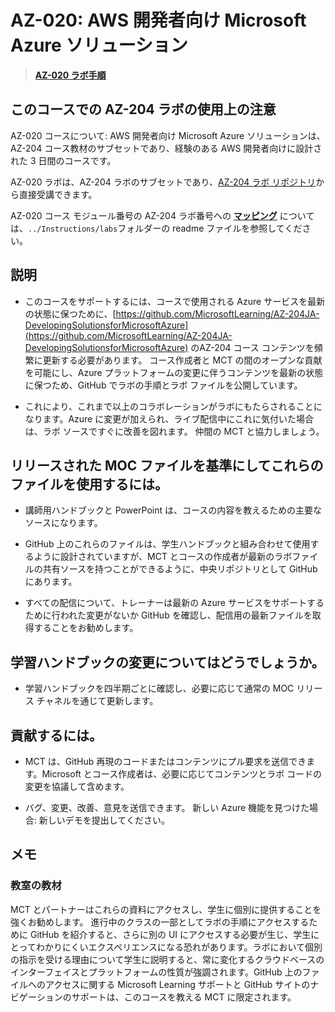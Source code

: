 ﻿# AZ-020: AWS 開発者向け Microsoft Azure ソリューション

> **[AZ-020 ラボ手順](https://microsoftlearning.github.io/AZ-020JA-Microsoft-Azure-solutions-for-AWS-developers/)**

## このコースでの AZ-204 ラボの使用上の注意

AZ-020 コースについて: AWS 開発者向け Microsoft Azure ソリューションは、AZ-204 コース教材のサブセットであり、経験のある AWS 開発者向けに設計された 3 日間のコースです。

AZ-020 ラボは、AZ-204 ラボのサブセットであり、[AZ-204 ラボ リポジトリ](https://github.com/MicrosoftLearning/AZ-204JA-DevelopingSolutionsforMicrosoftAzure)から直接受講できます。

AZ-020 コース モジュール番号の AZ-204 ラボ番号への **[マッピング](mapping.md)** については、`../Instructions/labs`フォルダーの readme ファイルを参照してください。

## 説明

- このコースをサポートするには、コースで使用される Azure サービスを最新の状態に保つために、[https://github.com/MicrosoftLearning/AZ-204JA-DevelopingSolutionsforMicrosoftAzure](https://github.com/MicrosoftLearning/AZ-204JA-DevelopingSolutionsforMicrosoftAzure) のAZ-204 コース コンテンツを頻繁に更新する必要があります。  コース作成者と MCT の間のオープンな貢献を可能にし、Azure プラットフォームの変更に伴うコンテンツを最新の状態に保つため、GitHub でラボの手順とラボ ファイルを公開しています。

- これにより、これまで以上のコラボレーションがラボにもたらされることになります。Azure に変更が加えられ、ライブ配信中にこれに気付いた場合は、ラボ ソースですぐに改善を図れます。  仲間の MCT と協力しましょう。

## リリースされた MOC ファイルを基準にしてこれらのファイルを使用するには。

- 講師用ハンドブックと PowerPoint は、コースの内容を教えるための主要なソースになります。

- GitHub 上のこれらのファイルは、学生ハンドブックと組み合わせて使用するように設計されていますが、MCT とコースの作成者が最新のラボファイルの共有ソースを持つことができるように、中央リポジトリとして GitHub にあります。

- すべての配信について、トレーナーは最新の Azure サービスをサポートするために行われた変更がないか GitHub を確認し、配信用の最新ファイルを取得することをお勧めします。

## 学習ハンドブックの変更についてはどうでしょうか。

- 学習ハンドブックを四半期ごとに確認し、必要に応じて通常の MOC リリース チャネルを通じて更新します。

## 貢献するには。

- MCT は、GitHub 再現のコードまたはコンテンツにプル要求を送信できます。Microsoft とコース作成者は、必要に応じてコンテンツとラボ コードの変更を協議して含めます。

- バグ、変更、改善、意見を送信できます。  新しい Azure 機能を見つけた場合:  新しいデモを提出してください。

## メモ

### 教室の教材

MCT とパートナーはこれらの資料にアクセスし、学生に個別に提供することを強くお勧めします。  進行中のクラスの一部としてラボの手順にアクセスするために GitHub を紹介すると、さらに別の UI にアクセスする必要が生じ、学生にとってわかりにくいエクスペリエンスになる恐れがあります。ラボにおいて個別の指示を受ける理由について学生に説明すると、常に変化するクラウドベースのインターフェイスとプラットフォームの性質が強調されます。GitHub 上のファイルへのアクセスに関する Microsoft Learning サポートと GitHub サイトのナビゲーションのサポートは、このコースを教える MCT に限定されます。
